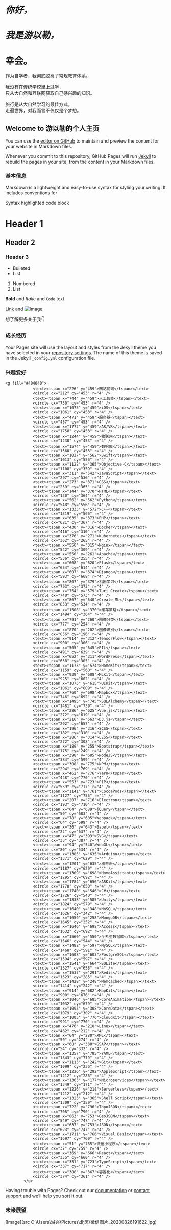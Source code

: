 
# _你好，_
# _我是游以勒，_






# 幸会。


<!DOCTYPE html>
<html lang="zh-cmn-Hans-CN">
<section id="content">
	<p id="text-become-autodidact">作为自学者，我彻底脱离了常规教育体系。</p>
	<p id="text-learn-from">我没有在传统学校里上过学，<br />只从大自然和互联网获取自己感兴趣的知识。</p>
	<p id="traveling">旅行是从大自然学习的最佳方式。<br />走遍世界，对我而言不仅仅是个梦想。</p>
	<div id="globe-container">
		<canvas id="globe"></canvas>
	</div>
</section>


<div id="globe-container">
		<canvas id="globe"></canvas>
	</div>

## **Welcome to 游以勒的个人主页**


You can use the [editor on GitHub](https://github.com/youyile/youyile.github.io/edit/main/index.md) to maintain and preview the content for your website in Markdown files.

Whenever you commit to this repository, GitHub Pages will run [Jekyll](https://jekyllrb.com/) to rebuild the pages in your site, from the content in your Markdown files.

### 基本信息

Markdown is a lightweight and easy-to-use syntax for styling your writing. It includes conventions for

Syntax highlighted code block

# Header 1
## Header 2
### Header 3

- Bulleted
- List

1. Numbered
2. List

**Bold** and _Italic_ and `Code` text

[Link](url) and ![Image](src)

想了解更多关于我👇

### 成长经历

Your Pages site will use the layout and styles from the Jekyll theme you have selected in your [repository settings](https://github.com/youyile/youyile.github.io/settings). The name of this theme is saved in the Jekyll `_config.yml` configuration file.

### 兴趣爱好

	<g fill="#404040">
				<text><tspan x="226" y="459">网站前端</tspan></text>
				<circle cx="212" cy="453" r="4" />
				<text><tspan x="744" y="459">人工智能</tspan></text>
				<circle cx="730" cy="453" r="4" />
				<text><tspan x="1075" y="459">iOS</tspan></text>
				<circle cx="1061" cy="453" r="4" />
				<text><tspan x="471" y="459">服务器</tspan></text>
				<circle cx="457" cy="453" r="4" />
				<text><tspan x="1772" y="459">AR/VR</tspan></text>
				<circle cx="1758" cy="453" r="4" />
				<text><tspan x="1244" y="459">物联网</tspan></text>
				<circle cx="1230" cy="453" r="4" />
				<text><tspan x="1574" y="459">数据库</tspan></text>
				<circle cx="1560" cy="453" r="4" />
				<text><tspan x="1027" y="562">Swift</tspan></text>
				<circle cx="1013" cy="556" r="4" />
				<text><tspan x="1122" y="365">Objective-C</tspan></text>
				<circle cx="1108" cy="359" r="4" />
				<text><tspan x="311" y="542">JavaScript</tspan></text>
				<circle cx="297" cy="536" r="4" />
				<text><tspan x="273" y="371">CSS</tspan></text>
				<circle cx="259" cy="365" r="4" />
				<text><tspan x="144" y="370">HTML</tspan></text>
				<circle cx="130" cy="364" r="4" />
				<text><tspan x="562" y="562">Python</tspan></text>
				<circle cx="548" cy="556" r="4" />
				<text><tspan x="1333" y="572">C++</tspan></text>
				<circle cx="1319" cy="566" r="4" />
				<text><tspan x="635" y="373">PHP</tspan></text>
				<circle cx="621" cy="367" r="4" />
				<text><tspan x="430" y="316">Docker</tspan></text>
				<circle cx="416" cy="310" r="4" />
				<text><tspan x="376" y="271">Kubernetes</tspan></text>
				<circle cx="362" cy="265" r="4" />
				<text><tspan x="556" y="315">Nginx</tspan></text>
				<circle cx="542" cy="309" r="4" />
				<text><tspan x="550" y="261">Apache</tspan></text>
				<circle cx="536" cy="255" r="4" />
				<text><tspan x="668" y="620">Flask</tspan></text>
				<circle cx="654" cy="614" r="4" />
				<text><tspan x="607" y="674">Django</tspan></text>
				<circle cx="593" cy="668" r="4" />
				<text><tspan x="807" y="379">机器学习</tspan></text>
				<circle cx="793" cy="373" r="4" />
				<text><tspan x="754" y="579">Turi Create</tspan></text>
				<circle cx="740" cy="573" r="4" />
				<text><tspan x="867" y="540">Create ML</tspan></text>
				<circle cx="853" cy="534" r="4" />
				<text><tspan x="1508" y="370">缓存策略</tspan></text>
				<circle cx="1494" cy="364" r="4" />
				<text><tspan x="791" y="260">图像分类</tspan></text>
				<circle cx="777" cy="254" r="4" />
				<text><tspan x="870" y="202">图像识别</tspan></text>
				<circle cx="856" cy="196" r="4" />
				<text><tspan x="914" y="312">TensorFlow</tspan></text>
				<circle cx="900" cy="306" r="4" />
				<text><tspan x="505" y="645">PIL</tspan></text>
				<circle cx="491" cy="639" r="4" />
				<text><tspan x="652" y="311">WordPress</tspan></text>
				<circle cx="638" cy="305" r="4" />
				<text><tspan x="1173" y="574">HomeKit</tspan></text>
				<circle cx="1159" cy="568" r="4" />
				<text><tspan x="939" y="608">MLKit</tspan></text>
				<circle cx="925" cy="602" r="4" />
				<text><tspan x="1075" y="615">UIKit</tspan></text>
				<circle cx="1061" cy="609" r="4" />
				<text><tspan x="760" y="698">Mapbox</tspan></text>
				<circle cx="746" cy="692" r="4" />
				<text><tspan x="1495" y="745">SQLAlchemy</tspan></text>
				<circle cx="1481" cy="739" r="4" />
				<text><tspan x="286" y="625">Vue.js</tspan></text>
				<circle cx="272" cy="619" r="4" />
				<text><tspan x="216" y="663">D3.js</tspan></text>
				<circle cx="202" cy="657" r="4" />
				<text><tspan x="196" y="316">SCSS</tspan></text>
				<circle cx="182" cy="310" r="4" />
				<text><tspan x="286" y="314">LESS</tspan></text>
				<circle cx="272" cy="308" r="4" />
				<text><tspan x="189" y="255">Bootstrap</tspan></text>
				<circle cx="175" cy="249" r="4" />
				<text><tspan x="398" y="605">NodeJS</tspan></text>
				<circle cx="384" cy="599" r="4" />
				<text><tspan x="308" y="775">NPM</tspan></text>
				<circle cx="294" cy="769" r="4" />
				<text><tspan x="462" y="776">Yarn</tspan></text>
				<circle cx="448" cy="770" r="4" />
				<text><tspan x="553" y="723">PIP</tspan></text>
				<circle cx="539" cy="717" r="4" />
				<text><tspan x="1141" y="761">CocoaPods</tspan></text>
				<circle cx="1127" cy="755" r="4" />
				<text><tspan x="207" y="716">Electron</tspan></text>
				<circle cx="193" cy="710" r="4" />
				<text><tspan x="64" y="689">jQuery</tspan></text>
				<circle cx="50" cy="683" r="4" />
				<text><tspan x="78" y="605">Webpack</tspan></text>
				<circle cx="64" cy="599" r="4" />
				<text><tspan x="36" y="643">Babel</tspan></text>
				<circle cx="22" cy="637" r="4" />
				<text><tspan x="47" y="393">SVG</tspan></text>
				<circle cx="33" cy="387" r="4" />
				<text><tspan x="94" y="540">WebGL</tspan></text>
				<circle cx="80" cy="534" r="4" />
				<text><tspan x="1385" y="635">Arduino</tspan></text>
				<circle cx="1371" cy="629" r="4" />
				<text><tspan x="1201" y="635">树莓派</tspan></text>
				<circle cx="1187" cy="629" r="4" />
				<text><tspan x="1309" y="698">HomeAssistant</tspan></text>
				<circle cx="1295" cy="692" r="4" />
				<text><tspan x="1784" y="656">ARKit</tspan></text>
				<circle cx="1770" cy="650" r="4" />
				<text><tspan x="1740" y="546">C#</tspan></text>
				<circle cx="1726" cy="540" r="4" />
				<text><tspan x="1838" y="585">Unity</tspan></text>
				<circle cx="1824" cy="579" r="4" />
				<text><tspan x="1640" y="348">NoSQL</tspan></text>
				<circle cx="1626" cy="342" r="4" />
				<text><tspan x="1659" y="258">MongoDB</tspan></text>
				<circle cx="1645" cy="252" r="4" />
				<text><tspan x="1646" y="698">Access</tspan></text>
				<circle cx="1632" cy="692" r="4" />
				<text><tspan x="1560" y="550">关系型数据库</tspan></text>
				<circle cx="1546" cy="544" r="4" />
				<text><tspan x="1482" y="597">MySQL</tspan></text>
				<circle cx="1468" cy="591" r="4" />
				<text><tspan x="1608" y="603">PostgreSQL</tspan></text>
				<circle cx="1594" cy="597" r="4" />
				<text><tspan x="1541" y="664">SQLite</tspan></text>
				<circle cx="1527" cy="658" r="4" />
				<text><tspan x="1537" y="291">Redis</tspan></text>
				<circle cx="1523" cy="285" r="4" />
				<text><tspan x="1428" y="248">Memcached</tspan></text>
				<circle cx="1414" cy="242" r="4" />
				<text><tspan x="914" y="682">MapKit</tspan></text>
				<circle cx="900" cy="676" r="4" />
				<text><tspan x="1046" y="685">CoreAnimation</tspan></text>
				<circle cx="1032" cy="679" r="4" />
				<text><tspan x="1093" y="308">CoreData</tspan></text>
				<circle cx="1079" cy="302" r="4" />
				<text><tspan x="1005" y="776">CloudKit</tspan></text>
				<circle cx="991" cy="770" r="4" />
				<text><tspan x="476" y="218">Linux</tspan></text>
				<circle cx="462" cy="212" r="4" />
				<text><tspan x="64" y="280">XML</tspan></text>
				<circle cx="50" cy="274" r="4" />
				<text><tspan x="68" y="338">GSAP</tspan></text>
				<circle cx="54" cy="332" r="4" />
				<text><tspan x="1357" y="785">YAML</tspan></text>
				<circle cx="1343" cy="779" r="4" />
				<text><tspan x="1113" y="242">Git</tspan></text>
				<circle cx="1099" cy="236" r="4" />
				<text><tspan x="1226" y="292">AppleScript</tspan></text>
				<circle cx="1212" cy="286" r="4" />
				<text><tspan x="1363" y="177">Microservices</tspan></text>
				<circle cx="1349" cy="171" r="4" />
				<text><tspan x="1226" y="218">Serverless</tspan></text>
				<circle cx="1212" cy="212" r="4" />
				<text><tspan x="1323" y="365">Shell Script</tspan></text>
				<circle cx="1309" cy="359" r="4" />
				<text><tspan x="722" y="796">TopoJSON</tspan></text>
				<circle cx="708" cy="790" r="4" />
				<text><tspan x="863" y="753">GeoJSON</tspan></text>
				<circle cx="849" cy="747" r="4" />
				<text><tspan x="637" y="753">JSON</tspan></text>
				<circle cx="623" cy="747" r="4" />
				<text><tspan x="1711" y="766">Visual Basic</tspan></text>
				<circle cx="1697" cy="760" r="4" />
				<text><tspan x="51" y="765">微信小程序</tspan></text>
				<circle cx="37" cy="759" r="4" />
				<text><tspan x="369" y="666">React</tspan></text>
				<circle cx="355" cy="660" r="4" />
				<text><tspan x="351" y="723">TypeScript</tspan></text>
				<circle cx="337" cy="717" r="4" />
				<text><tspan x="388" y="367">容器化</tspan></text>
				<circle cx="374" cy="361" r="4" />
			</g>

Having trouble with Pages? Check out our [documentation](https://docs.github.com/categories/github-pages-basics/) or [contact support](https://github.com/contact) and we’ll help you sort it out.

### 未来展望
[Image](src C:\Users\游兴\Pictures\北医\微信图片_20200826191622.jpg)

